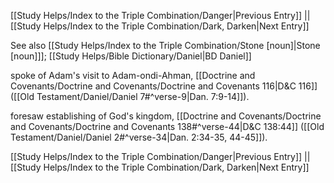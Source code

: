 [[Study Helps/Index to the Triple Combination/Danger|Previous Entry]]  ||  [[Study Helps/Index to the Triple Combination/Dark, Darken|Next Entry]]

 See also [[Study Helps/Index to the Triple Combination/Stone [noun]|Stone [noun]]]; [[Study Helps/Bible Dictionary/Daniel|BD Daniel]]

 spoke of Adam's visit to Adam-ondi-Ahman, [[Doctrine and Covenants/Doctrine and Covenants/Doctrine and Covenants 116|D&C 116]] ([[Old Testament/Daniel/Daniel 7#^verse-9|Dan. 7:9-14]]).

 foresaw establishing of God's kingdom, [[Doctrine and Covenants/Doctrine and Covenants/Doctrine and Covenants 138#^verse-44|D&C 138:44]] ([[Old Testament/Daniel/Daniel 2#^verse-34|Dan. 2:34-35, 44-45]]).

[[Study Helps/Index to the Triple Combination/Danger|Previous Entry]]  ||  [[Study Helps/Index to the Triple Combination/Dark, Darken|Next Entry]]